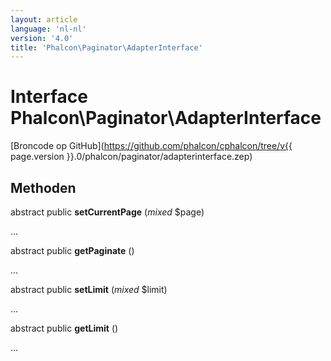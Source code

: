 ```yaml
---
layout: article
language: 'nl-nl'
version: '4.0'
title: 'Phalcon\Paginator\AdapterInterface'
---
```

# Interface **Phalcon\Paginator\AdapterInterface**

[Broncode op GitHub](https://github.com/phalcon/cphalcon/tree/v{{ page.version }}.0/phalcon/paginator/adapterinterface.zep)

## Methoden

abstract public **setCurrentPage** (*mixed* $page)

...

abstract public **getPaginate** ()

...

abstract public **setLimit** (*mixed* $limit)

...

abstract public **getLimit** ()

...